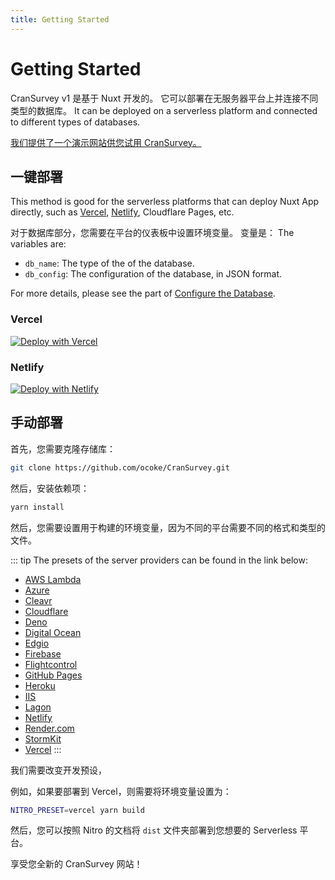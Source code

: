 ```yaml
---
title: Getting Started
---
```


# Getting Started

CranSurvey v1 是基于 Nuxt 开发的。 它可以部署在无服务器平台上并连接不同类型的数据库。 It can be deployed on a serverless platform and connected to different types of databases.

[我们提供了一个演示网站供您试用 CranSurvey。](/demo.html)

## 一键部署

This method is good for the serverless platforms that can deploy Nuxt App directly, such as [Vercel](https://vercel.com/), [Netlify](https://www.netlify.com/), Cloudflare Pages, etc.

对于数据库部分，您需要在平台的仪表板中设置环境变量。 变量是： The variables are:

- `db_name`: The type of the of the database.
- `db_config`: The configuration of the database, in JSON format.

For more details, please see the part of [Configure the Database](/database.html).

### Vercel

[![Deploy with Vercel](https://vercel.com/button)](https://vercel.com/new/clone?repository-url=https%3A%2F%2Fgithub.com%2Focoke%2FCranSurvey\&env=db_name,db_config\&envDescription=Database%20Settings%20for%20the%20CranSurvey\&envLink=https%3A%2F%2Fcsur.proj.sbs%2Fdatabase.html\&project-name=cransurvey-project\&repository-name=cransurvey-project)

### Netlify

[![Deploy with Netlify](https://www.netlify.com/img/deploy/button.svg)](https://app.netlify.com/start/deploy?repository=https://github.com/ocoke/CranSurvey)

## 手动部署

首先，您需要克隆存储库：

```bash
git clone https://github.com/ocoke/CranSurvey.git
```

然后，安装依赖项：

```bash
yarn install
```

然后，您需要设置用于构建的环境变量，因为不同的平台需要不同的格式和类型的文件。

::: tip
The presets of the server providers can be found in the link below:

- [AWS Lambda](https://nitro.unjs.io/deploy/providers/aws)
- [Azure](https://nitro.unjs.io/deploy/providers/azure)
- [Cleavr](https://nitro.unjs.io/deploy/providers/cleavr)
- [Cloudflare](https://nitro.unjs.io/deploy/providers/cloudflare)
- [Deno](https://nitro.unjs.io/deploy/providers/deno)
- [Digital Ocean](https://nitro.unjs.io/deploy/providers/digitalocean)
- [Edgio](https://nitro.unjs.io/deploy/providers/edgio)
- [Firebase](https://nitro.unjs.io/deploy/providers/firebase)
- [Flightcontrol](https://nitro.unjs.io/deploy/providers/flightcontrol)
- [GitHub Pages](https://nitro.unjs.io/deploy/providers/github)
- [Heroku](https://nitro.unjs.io/deploy/providers/heroku)
- [IIS](https://nitro.unjs.io/deploy/providers/iis)
- [Lagon](https://nitro.unjs.io/deploy/providers/lagon)
- [Netlify](https://nitro.unjs.io/deploy/providers/netlify)
- [Render.com](https://nitro.unjs.io/deploy/providers/render)
- [StormKit](https://nitro.unjs.io/deploy/providers/stormkit)
- [Vercel](https://nitro.unjs.io/deploy/providers/vercel)
  :::

我们需要改变开发预设，

例如，如果要部署到 Vercel，则需要将环境变量设置为：

```bash
NITRO_PRESET=vercel yarn build
```

然后，您可以按照 Nitro 的文档将 `dist` 文件夹部署到您想要的 Serverless 平台。

享受您全新的 CranSurvey 网站！
